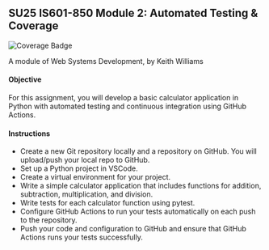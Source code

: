 ## SU25 IS601-850 Module 2: Automated Testing & Coverage
![Coverage Badge](https://github.com/lcphutchinson/is601_3/actions/workflows/ci.yml/badge.svg)

A module of Web Systems Development, by Keith Williams

#### Objective

For this assignment, you will develop a basic calculator application in Python with automated testing and continuous integration using GitHub Actions.

#### Instructions

+ Create a new Git repository locally and a repository on GitHub. You will upload/push your local repo to GitHub.
+ Set up a Python project in VSCode.
+ Create a virtual environment for your project.
+ Write a simple calculator application that includes functions for addition, subtraction, multiplication, and division.
+ Write tests for each calculator function using pytest.
+ Configure GitHub Actions to run your tests automatically on each push to the repository.
+ Push your code and configuration to GitHub and ensure that GitHub Actions runs your tests successfully.
